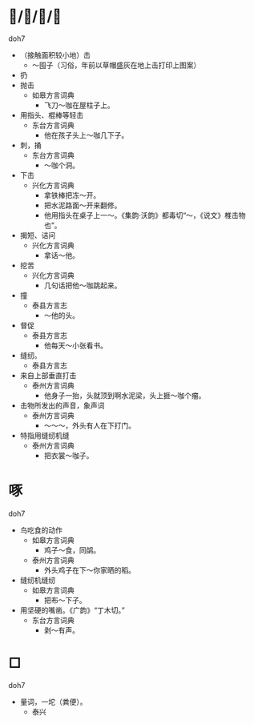 # 𧰵/㧻/𢽚/厾
doh7
+ （接触面积较小地）击
    - ～囤子（习俗，年前以草帽盛灰在地上击打印上图案）
+ 扔
+ 抛击
  * 如皋方言词典
    - 飞刀～咖在屋柱子上。
+ 用指头、棍棒等轻击
  * 东台方言词典
    - 他在孩子头上～咖几下子。
+ 刺，捅
  * 东台方言词典
    - ～咖个洞。
+ 下击
  * 兴化方言词典
    - 拿铁棒把冻～开。
    - 把水泥路面～开来翻修。
    - 他用指头在桌子上一～。《集韵·沃韵》都毒切“～，《说文》椎击物也”。
+ 揭短、诘问
  * 兴化方言词典
    - 拿话～他。
+ 挖苦
  * 兴化方言词典
    - 几句话把他～咖跳起来。
+ 撞
  * 泰县方言志
    - ～他的头。
+ 督促
  * 泰县方言志
    - 他每天～小张看书。
+ 缝纫。
  * 泰县方言志
+ 来自上部垂直打击
  * 泰州方言词典
    - 他身子一抬，头就顶到啊水泥梁，头上捱～咖个瘤。
+ 击物所发出的声音，象声词
  * 泰州方言词典
    - ～～～，外头有人在下打门。
+ 特指用缝纫机缝
  * 泰州方言词典
    - 把衣裳～咖子。

# 啄
doh7
+ 鸟吃食的动作
  * 如皋方言词典
    - 鸡子～食，同鹐。
  * 泰州方言词典
    - 外头鸡子在下～你家晒的稻。
+ 缝纫机缝纫
  * 如皋方言词典
    - 把布～下子。
+ 用坚硬的嘴凿。《广韵》“丁木切。”
  * 东台方言词典
    - 剥～有声。

# □
doh7
+ 量词，一坨（粪便）。
  * 泰兴
